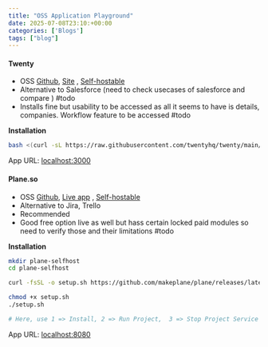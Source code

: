 ```yaml
---
title: "OSS Application Playground"
date: 2025-07-08T23:10:+00:00
categories: ['Blogs']
tags: ["blog"] 
---
```


#### Twenty
- OSS [Github](https://github.com/twentyhq/twenty), [Site](https://app.twenty.com) , [Self-hostable](https://twenty.com/developers/section/self-hosting)
- Alternative to Salesforce (need to check usecases of salesforce and compare ) #todo
- Installs fine but usability to be accessed as all it seems to have is details, companies. Workflow feature to be accessed #todo

**Installation**
``` sh
bash <(curl -sL https://raw.githubusercontent.com/twentyhq/twenty/main/packages/twenty-docker/scripts/install.sh)
```

App URL: [localhost:3000](https://localhost:3000)

#### Plane.so
- OSS [Github](https://github.com/makeplane/plane), [Live app](https://app.plane.so/) , [Self-hostable](https://developers.plane.so/self-hosting/overview)
- Alternative to Jira, Trello
- Recommended 
- Good free option live as well but hass certain locked paid modules so need to verify those and their limitations #todo 
  
**Installation**
```sh
mkdir plane-selfhost
cd plane-selfhost

curl -fsSL -o setup.sh https://github.com/makeplane/plane/releases/latest/download/setup.sh

chmod +x setup.sh
./setup.sh

# Here, use 1 => Install, 2 => Run Project,  3 => Stop Project Service
```

App URL: [localhost:8080](http://localhost:8080)
